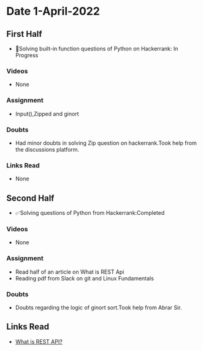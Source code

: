 # Date 1-April-2022

## First Half

- 🔄Solving built-in function questions of Python on Hackerrank: In Progress

### Videos

- None

### Assignment

- Input(),Zipped and ginort

### Doubts

- Had minor doubts in solving Zip question on hackerrank.Took help from the discussions platform.

### Links Read

- None

## Second Half

- ✅Solving questions of Python from Hackerrank:Completed

### Videos

- None

### Assignment

- Read half of an article on What is REST Api
- Reading pdf from Slack on git and Linux Fundamentals

### Doubts

- Doubts regarding the logic of ginort sort.Took help from Abrar Sir.

## Links Read

- [What is REST API?](https://medium.com/edureka/what-is-rest-api-d26ea9000ee6)
